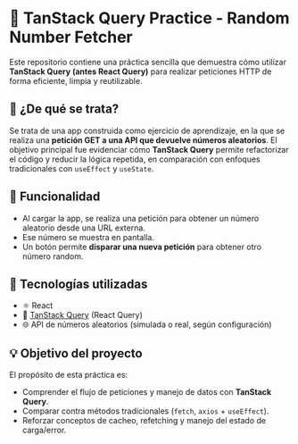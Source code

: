 # 🔁 TanStack Query Practice - Random Number Fetcher

Este repositorio contiene una práctica sencilla que demuestra cómo utilizar **TanStack Query (antes React Query)** para realizar peticiones HTTP de forma eficiente, limpia y reutilizable.

## 🧪 ¿De qué se trata?

Se trata de una app construida como ejercicio de aprendizaje, en la que se realiza una **petición GET a una API que devuelve números aleatorios**. El objetivo principal fue evidenciar cómo **TanStack Query** permite refactorizar el código y reducir la lógica repetida, en comparación con enfoques tradicionales con `useEffect` y `useState`.

## 🚀 Funcionalidad

- Al cargar la app, se realiza una petición para obtener un número aleatorio desde una URL externa.
- Ese número se muestra en pantalla.
- Un botón permite **disparar una nueva petición** para obtener otro número random.

## 🧰 Tecnologías utilizadas

- ⚛️ React
- 🔁 [TanStack Query](https://tanstack.com/query/latest) (React Query)
- 🌐 API de números aleatorios (simulada o real, según configuración)

## 💡 Objetivo del proyecto

El propósito de esta práctica es:

- Comprender el flujo de peticiones y manejo de datos con **TanStack Query**.
- Comparar contra métodos tradicionales (`fetch`, `axios` + `useEffect`).
- Reforzar conceptos de cacheo, refetching y manejo del estado de carga/error.
